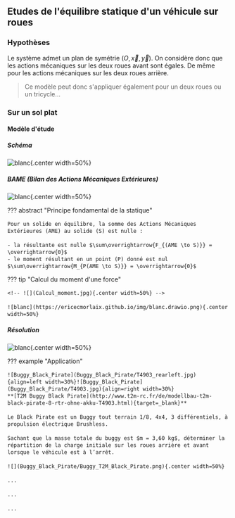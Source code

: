 
## Etudes de l'équilibre statique d'un véhicule sur roues

<!-- > Comme par exemple le véhicule de Course en cours ou le robot formateur EV3... -->

### Hypothèses

Le système admet un plan de symétrie $(O, \overrightarrow{x}, \overrightarrow{y})$. On considère donc que les actions mécaniques sur
les deux roues avant sont égales. De même pour les actions mécaniques sur les deux roues arrière. 

> Ce modèle peut donc s'appliquer également pour un deux roues ou un tricycle...

### Sur un sol plat

#### Modèle d'étude

##### Schéma

<!-- ![](./Schema-vehicule-plat.jpg){.center width=50%} -->

![blanc](https://ericecmorlaix.github.io/img/blanc.drawio.png){.center width=50%}


##### BAME (Bilan des Actions Mécaniques Extérieures)


<!-- ![](./BAME-vehicule-plat.jpg){.center width=50%} -->

![blanc](https://ericecmorlaix.github.io/img/blanc.drawio.png){.center width=50%}

??? abstract "Principe fondamental de la statique"

    Pour un solide en équilibre, la somme des Actions Mécaniques Extérieures (AME) au solide (S) est nulle :

    - la résultante est nulle $\sum\overrightarrow{F_{(AME \to S)}} = \overrightarrow{0}$
    - le moment résultant en un point (P) donné est nul $\sum\overrightarrow{M_{P(AME \to S)}} = \overrightarrow{0}$

??? tip "Calcul du moment d'une force"

    <!-- ![](Calcul_moment.jpg){.center width=50%} -->

    ![blanc](https://ericecmorlaix.github.io/img/blanc.drawio.png){.center width=50%}

##### Résolution

<!-- ![](./Resolution-vehicule-plat.jpg){.center width=90%} -->

![blanc](https://ericecmorlaix.github.io/img/blanc.drawio.png){.center width=50%}

??? example "Application"

    ![Buggy_Black_Pirate](Buggy_Black_Pirate/T4903_rearleft.jpg){align=left width=30%}![Buggy_Black_Pirate](Buggy_Black_Pirate/T4903.jpg){align=right width=30%}
    **[T2M Buggy Black Pirate](http://www.t2m-rc.fr/de/modellbau-t2m-black-pirate-8-rtr-ohne-akku-T4903.html){target=_blank}**

    Le Black Pirate est un Buggy tout terrain 1/8, 4x4, 3 différentiels, à propulsion électrique Brushless.

    Sachant que la masse totale du buggy est $m = 3,60 kg$, déterminer la répartition de la charge initiale sur les roues arrière et avant lorsque le véhicule est à l’arrêt.
    
    ![](Buggy_Black_Pirate/Buggy_T2M_Black_Pirate.png){.center width=50%}
    
    ...

    ...

    ...
 
<!--
### Sur un sol en pente 

#### Modèle d'étude

##### Schéma

<!-- ![](Schema-vehicule-pente.jpg){.center width=60%} -->

<!-- ![blanc](https://ericecmorlaix.github.io/img/blanc.drawio.png){.center width=50%} -->


<!-- ##### BAME (Bilan des Actions Mécaniques Extérieures) -->

<!-- ![](BAME-vehicule-pente.jpg){.center width=60%} -->

<!-- ![blanc](https://ericecmorlaix.github.io/img/blanc.drawio.png){.center width=50%} -->

<!-- ??? abstract "Principe fondamental de la statique"

    Pour un solide en équilibre, la somme des Actions Mécaniques Extérieures (AME) au solide (S) est nulle :

    - la résultante est nulle $\sum\overrightarrow{F_{(AME \to S)}} = \overrightarrow{0}$
    - le moment résultant en un point (P) donné est nul $\sum\overrightarrow{M_{P(AME \to S)}} = \overrightarrow{0}$

??? abstract "Loi de Coulomb du Frottement (ou de l'adhérence) entre solides"

    [Animation (à télécharger sur PC)](./AnimationFrottement.zip)

    #### Modèle d'une caisse

    ![](./Frottement.jpg){.center width=60%}

    !!! note "Le coefficient de frottement :"

        - est indépendant de l’intensité de la force de contact (pression) .

        - est indépendant de l’étendue des surfaces de contact.

        - dépend uniquement de la nature des matériaux et de l’état de surfaces en contact.


    ![](./Frottement.png){.center width=90%}

    > Pour aller plus loin en [Tribologie](https://www.futura-sciences.com/sciences/dossiers/physique-matiere-materiaux-fait-monde-996/page/4/){target=_blank}

??? tip "Pourcentage d'une pente = tangente de l'angle"

    ![](pourcentage_pente.jpg){.center width=50%}
    
##### Résolution -->

<!-- ![](./Resolution-vehicule-pente.jpg){.center width=90%} -->

<!-- ![blanc](https://ericecmorlaix.github.io/img/blanc.drawio.png){.center width=50%}

??? example "Application"

    ![Buggy_Black_Pirate](Buggy_Black_Pirate/T4903_rearleft.jpg){align=left width=30%}![Buggy_Black_Pirate](Buggy_Black_Pirate/T4903.jpg){align=right width=30%}
    **[T2M Buggy Black Pirate](http://www.t2m-rc.fr/de/modellbau-t2m-black-pirate-8-rtr-ohne-akku-T4903.html){target=_blank}**

    Sachant que le buggy de masse totale $m = 3,60 kg$ est sur une pente de 15% et que le frein parking est activé, déterminer la répartition de la charge initiale sur les roues arrière et avant lorsque le véhicule est à l’arrêt.  
    Quel est le coefficient d'adhérence minimale nécessaire au maintien en équilibre du buggy sur cette pente.
    
    ![](Buggy_Black_Pirate/Buggy_T2M_Black_Pirate_pente.png){.center width=50%}
    
    ![](Buggy_Black_Pirate/Buggy_T2M_Black_Pirate_pente.jpg){.center width=50%} -->

